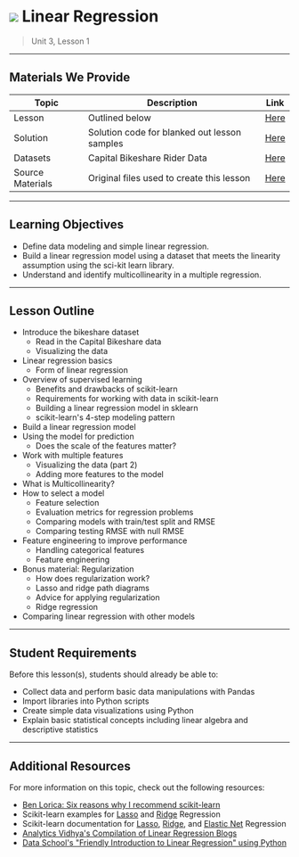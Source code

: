 # ![](https://ga-dash.s3.amazonaws.com/production/assets/logo-9f88ae6c9c3871690e33280fcf557f33.png) Linear Regression

> Unit 3, Lesson 1

---

## Materials We Provide

| Topic | Description | Link |
| --- | --- | --- |
| Lesson | Outlined below | [Here](linear_regression.ipynb) |
| Solution  | Solution code for blanked out lesson samples | [Here](solution-code/linear_regression-solution.ipynb) |
| Datasets | Capital Bikeshare Rider Data | [Here](assets/dataset/bikeshare.csv) |
| Source Materials | Original files used to create this lesson | [Here](assets/slides/) |

---

## Learning Objectives

- Define data modeling and simple linear regression.
- Build a linear regression model using a dataset that meets the linearity assumption using the sci-kit learn library.
- Understand and identify multicollinearity in a multiple regression.

---

## Lesson Outline

- Introduce the bikeshare dataset
  - Read in the Capital Bikeshare data
  - Visualizing the data
- Linear regression basics
  - Form of linear regression
- Overview of supervised learning
  - Benefits and drawbacks of scikit-learn
  - Requirements for working with data in scikit-learn
  - Building a linear regression model in sklearn
  - scikit-learn's 4-step modeling pattern
- Build a linear regression model
- Using the model for prediction
  - Does the scale of the features matter?
- Work with multiple features
  - Visualizing the data (part 2)
  - Adding more features to the model
- What is Multicollinearity?
- How to select a model
  - Feature selection
  - Evaluation metrics for regression problems
  - Comparing models with train/test split and RMSE
  - Comparing testing RMSE with null RMSE
- Feature engineering to improve performance
  - Handling categorical features
  - Feature engineering
- Bonus material: Regularization
  - How does regularization work?
  - Lasso and ridge path diagrams
  - Advice for applying regularization
  - Ridge regression
- Comparing linear regression with other models


---

## Student Requirements

Before this lesson(s), students should already be able to:

- Collect data and perform basic data manipulations with Pandas
- Import libraries into Python scripts
- Create simple data visualizations using Python
- Explain basic statistical concepts including linear algebra and descriptive statistics

----

## Additional Resources

For more information on this topic, check out the following resources:

- [Ben Lorica: Six reasons why I recommend scikit-learn](http://radar.oreilly.com/2013/12/six-reasons-why-i-recommend-scikit-learn.html)
- Scikit-learn examples for [Lasso](http://scikit-learn.org/stable/auto_examples/linear_model/plot_lasso_lars.html) and [Ridge](http://scikit-learn.org/stable/auto_examples/linear_model/plot_ridge_path.html) Regression
- Scikit-learn documentation for [Lasso](http://scikit-learn.org/stable/modules/generated/sklearn.linear_model.Lasso.html),  [Ridge](http://scikit-learn.org/stable/modules/generated/sklearn.linear_model.Ridge.html), and [Elastic Net](http://scikit-learn.org/stable/modules/generated/sklearn.linear_model.ElasticNet.html) Regression
- [Analytics Vidhya's Compilation of Linear Regression Blogs](https://www.analyticsvidhya.com/blog/tag/linear-regression/)
- [Data School's "Friendly Introduction to Linear Regression" using Python](http://www.dataschool.io/linear-regression-in-python/)
